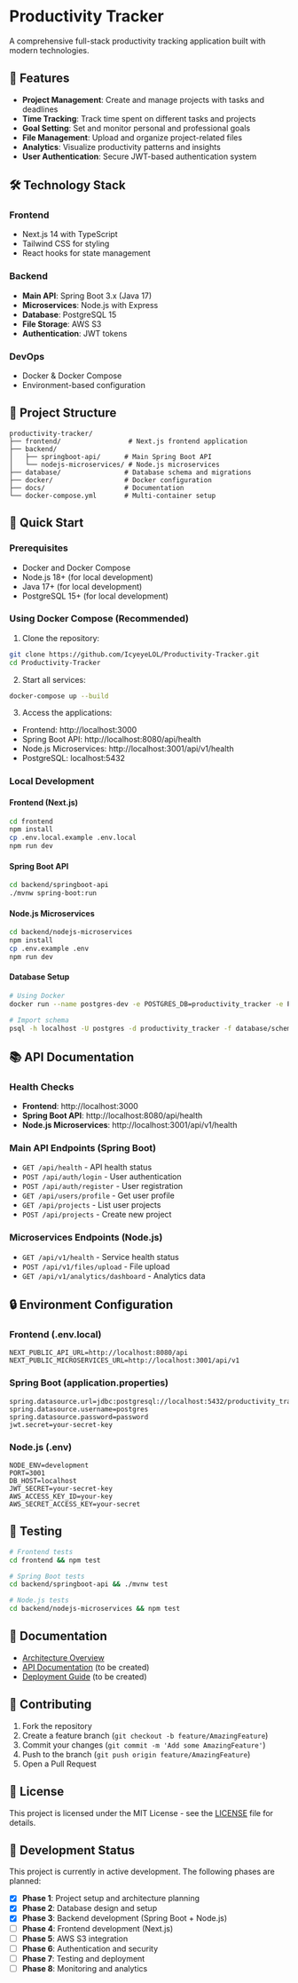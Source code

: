 # Productivity Tracker

A comprehensive full-stack productivity tracking application built with modern technologies.

## 🚀 Features

- **Project Management**: Create and manage projects with tasks and deadlines
- **Time Tracking**: Track time spent on different tasks and projects
- **Goal Setting**: Set and monitor personal and professional goals
- **File Management**: Upload and organize project-related files
- **Analytics**: Visualize productivity patterns and insights
- **User Authentication**: Secure JWT-based authentication system

## 🛠 Technology Stack

### Frontend
- Next.js 14 with TypeScript
- Tailwind CSS for styling
- React hooks for state management

### Backend
- **Main API**: Spring Boot 3.x (Java 17)
- **Microservices**: Node.js with Express
- **Database**: PostgreSQL 15
- **File Storage**: AWS S3
- **Authentication**: JWT tokens

### DevOps
- Docker & Docker Compose
- Environment-based configuration

## 📁 Project Structure

```
productivity-tracker/
├── frontend/                 # Next.js frontend application
├── backend/
│   ├── springboot-api/      # Main Spring Boot API
│   └── nodejs-microservices/ # Node.js microservices
├── database/                # Database schema and migrations
├── docker/                  # Docker configuration
├── docs/                    # Documentation
└── docker-compose.yml       # Multi-container setup
```

## 🚀 Quick Start

### Prerequisites
- Docker and Docker Compose
- Node.js 18+ (for local development)
- Java 17+ (for local development)
- PostgreSQL 15+ (for local development)

### Using Docker Compose (Recommended)

1. Clone the repository:
```bash
git clone https://github.com/IcyeyeLOL/Productivity-Tracker.git
cd Productivity-Tracker
```

2. Start all services:
```bash
docker-compose up --build
```

3. Access the applications:
- Frontend: http://localhost:3000
- Spring Boot API: http://localhost:8080/api/health
- Node.js Microservices: http://localhost:3001/api/v1/health
- PostgreSQL: localhost:5432

### Local Development

#### Frontend (Next.js)
```bash
cd frontend
npm install
cp .env.local.example .env.local
npm run dev
```

#### Spring Boot API
```bash
cd backend/springboot-api
./mvnw spring-boot:run
```

#### Node.js Microservices
```bash
cd backend/nodejs-microservices
npm install
cp .env.example .env
npm run dev
```

#### Database Setup
```bash
# Using Docker
docker run --name postgres-dev -e POSTGRES_DB=productivity_tracker -e POSTGRES_USER=postgres -e POSTGRES_PASSWORD=password -p 5432:5432 -d postgres:15-alpine

# Import schema
psql -h localhost -U postgres -d productivity_tracker -f database/schema.sql
```

## 📚 API Documentation

### Health Checks
- **Frontend**: http://localhost:3000
- **Spring Boot API**: http://localhost:8080/api/health
- **Node.js Microservices**: http://localhost:3001/api/v1/health

### Main API Endpoints (Spring Boot)
- `GET /api/health` - API health status
- `POST /api/auth/login` - User authentication
- `POST /api/auth/register` - User registration
- `GET /api/users/profile` - Get user profile
- `GET /api/projects` - List user projects
- `POST /api/projects` - Create new project

### Microservices Endpoints (Node.js)
- `GET /api/v1/health` - Service health status
- `POST /api/v1/files/upload` - File upload
- `GET /api/v1/analytics/dashboard` - Analytics data

## 🔒 Environment Configuration

### Frontend (.env.local)
```env
NEXT_PUBLIC_API_URL=http://localhost:8080/api
NEXT_PUBLIC_MICROSERVICES_URL=http://localhost:3001/api/v1
```

### Spring Boot (application.properties)
```properties
spring.datasource.url=jdbc:postgresql://localhost:5432/productivity_tracker
spring.datasource.username=postgres
spring.datasource.password=password
jwt.secret=your-secret-key
```

### Node.js (.env)
```env
NODE_ENV=development
PORT=3001
DB_HOST=localhost
JWT_SECRET=your-secret-key
AWS_ACCESS_KEY_ID=your-key
AWS_SECRET_ACCESS_KEY=your-secret
```

## 🧪 Testing

```bash
# Frontend tests
cd frontend && npm test

# Spring Boot tests
cd backend/springboot-api && ./mvnw test

# Node.js tests
cd backend/nodejs-microservices && npm test
```

## 📖 Documentation

- [Architecture Overview](docs/ARCHITECTURE.md)
- [API Documentation](docs/API.md) (to be created)
- [Deployment Guide](docs/DEPLOYMENT.md) (to be created)

## 🤝 Contributing

1. Fork the repository
2. Create a feature branch (`git checkout -b feature/AmazingFeature`)
3. Commit your changes (`git commit -m 'Add some AmazingFeature'`)
4. Push to the branch (`git push origin feature/AmazingFeature`)
5. Open a Pull Request

## 📝 License

This project is licensed under the MIT License - see the [LICENSE](LICENSE) file for details.

## 🔧 Development Status

This project is currently in active development. The following phases are planned:

- [x] **Phase 1**: Project setup and architecture planning
- [x] **Phase 2**: Database design and setup
- [x] **Phase 3**: Backend development (Spring Boot + Node.js)
- [ ] **Phase 4**: Frontend development (Next.js)
- [ ] **Phase 5**: AWS S3 integration
- [ ] **Phase 6**: Authentication and security
- [ ] **Phase 7**: Testing and deployment
- [ ] **Phase 8**: Monitoring and analytics